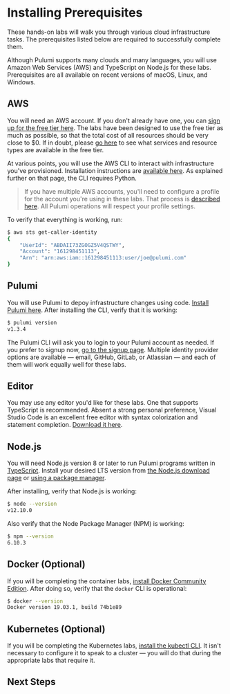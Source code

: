 # Installing Prerequisites

These hands-on labs will walk you through various cloud infrastructure tasks. The prerequisites listed below are required to successfully complete them.

Although Pulumi supports many clouds and many languages, you will use Amazon Web Services (AWS) and TypeScript on Node.js for these labs. Prerequisites are all available on recent versions of macOS, Linux, and Windows.

## AWS

You will need an AWS account. If you don't already have one, you can [sign up for the free tier here](https://portal.aws.amazon.com/billing/signup). The labs have been designed to use the free tier as much as possible, so that the total cost of all resources should be very close to $0. If in doubt, please [go here](https://aws.amazon.com/free) to see what services and resource types are available in the free tier.

At various points, you will use the AWS CLI to interact with infrastructure you've provisioned. Installation instructions are [available here](https://docs.aws.amazon.com/cli/latest/userguide/cli-chap-install.html). As explained further on that page, the CLI requires Python.

> If you have multiple AWS accounts, you'll need to configure a profile for the account you're using in these labs. That process is [described here](https://docs.aws.amazon.com/cli/latest/userguide/cli-configure-profiles.html). All Pulumi operations will respect your profile settings.

To verify that everything is working, run:

```bash
$ aws sts get-caller-identity
{
    "UserId": "ABDAII73ZGOGZ5V4QSTWY",
    "Account": "161298451113",
    "Arn": "arn:aws:iam::161298451113:user/joe@pulumi.com"
}
```

## Pulumi

You will use Pulumi to depoy infrastructure changes using code. [Install Pulumi here](https://www.pulumi.com/docs/get-started/install/). After installing the CLI, verify that it is working:

```bash
$ pulumi version
v1.3.4
```

The Pulumi CLI will ask you to login to your Pulumi account as needed. If you prefer to signup now, [go to the signup page](http://pulumi.com/signup). Multiple identity provider options are available &mdash; email, GitHub, GitLab, or Atlassian &mdash; and each of them will work equally well for these labs.

## Editor

You may use any editor you'd like for these labs. One that supports TypeScript is recommended. Absent a strong personal preference, Visual Studio Code is an excellent free editor with syntax colorization and statement completion. [Download it here](https://code.visualstudio.com/download).

## Node.js

You will need Node.js version 8 or later to run Pulumi programs written in [TypeScript](https://www.typescriptlang.org/). Install your desired LTS version from [the Node.js download page](https://nodejs.org/en/download/) or [using a package manager](https://nodejs.org/en/download/package-manager/).

After installing, verify that Node.js is working:

```bash
$ node --version
v12.10.0
```

Also verify that the Node Package Manager (NPM) is working:

```bash
$ npm --version
6.10.3
```

## Docker (Optional)

If you will be completing the container labs, [install Docker Community Edition](https://docs.docker.com/install). After doing so, verify that the `docker` CLI is operational:

```bash
$ docker --version
Docker version 19.03.1, build 74b1e89
```

## Kubernetes (Optional)

If you will be completing the Kubernetes labs, [install the kubectl CLI](https://kubernetes.io/docs/tasks/tools/install-kubectl/). It isn't necessary to configure it to speak to a cluster &mdash; you will do that during the appropriate labs that require it.

## Next Steps
